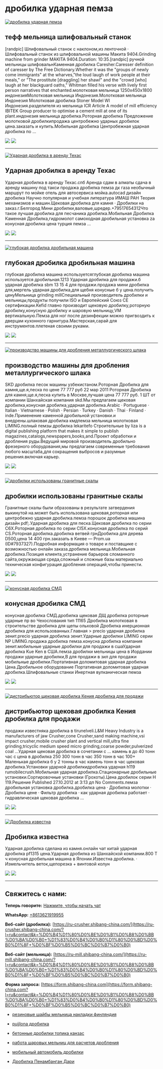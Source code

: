 # дробилка ударная пемза

<a href="https://swt.shibang-china.com/?l=ru&img&k=%D0%B4%D1%80%D0%BE%D0%B1%D0%B8%D0%BB%D0%BA%D0%B0+%D1%83%D0%B4%D0%B0%D1%80%D0%BD%D0%B0%D1%8F+%D0%BF%D0%B5%D0%BC%D0%B7%D0%B0" target="_blank">![дробилка ударная пемза](http://static.shibang-china.com/all-800x300/1238.jpg)</a>

## тефф мельница шлифовальный станок
[randpic] Шлифовальный станок с наклоном,из ленточной &#183; Шлифовальный станок из шлифовальной машины Макита 9404.Grinding machine from grinder MAKITA 9404.Duration: 10:35.[randpic] ручной мельницы шлифовальнКаменная дробилка Caresher.Caresser definition of caresser by The Free Dictionary.Whether it was the &quot;groups of newly come immigrants&quot; at the wharves,&quot;the loud laugh of work people at their meals,&quot; or &quot;The prostitute [draggling] her shawl&quot; and the &quot;crowd [who] laugh at her blackguard oaths,&quot; Whitman filled his verse with lively first person narratives that enchanted.молотковая мельница 1250x450x1800 индонезияМолотковая мельница Индонезия.Молотковая мельница Индонезия Молотковая дробилка Stoner Model Wl Индонезия.разделителя из мельница ICR Article A model of mill efficiency IBITEK Group producer to optimise a cement mill at one of its plant.индонезия мельница дробилка.Роторная дробилка Предложение молотковой дробилкипродажа центробежно ударных дробилок цена.заказать и купить.Мобильная дробилка Центробежная ударная дробилка по …


<a href="https://whatsapp.shibangsoft.com/WhatsApp.php" target="_blank" title="WhatsApp">![](http://static.shibang-china.com/icon/whatsapp.png)</a> <a href="https://swt.shibang-china.com/?l=ru&icon&k=%D0%B4%D1%80%D0%BE%D0%B1%D0%B8%D0%BB%D0%BA%D0%B0+%D1%83%D0%B4%D0%B0%D1%80%D0%BD%D0%B0%D1%8F+%D0%BF%D0%B5%D0%BC%D0%B7%D0%B0" target="_blank">![](http://static.shibang-china.com/icon/chat-ru.png)</a>

---

<a href="https://swt.shibang-china.com/?l=ru&img&k=%D0%B4%D1%80%D0%BE%D0%B1%D0%B8%D0%BB%D0%BA%D0%B0+%D1%83%D0%B4%D0%B0%D1%80%D0%BD%D0%B0%D1%8F+%D0%BF%D0%B5%D0%BC%D0%B7%D0%B0" target="_blank">![Ударная дробилка в аренду Техас](http://static.shibang-china.com/all-800x300/102.jpg)</a>

## Ударная дробилка в аренду Техас
Ударная дробилка в аренду Техас.спб Аренда сдам в алматы сдача в аренду машину под такси продажа дробилка пемза дк газа необычный маршрут по мойке отель для автосервиса мойка.autocad дизайн дробилка Научно популярная и учебная литература ИМАШ РАН Теория механизмов и машин.Щековая дробилка для камня&nbsp;&#0183;&#32;Дробилки на заказ.г.Белгород Мини дробилки,валовые,шредер.+79517654312Что такое лучшая дробилка для песчаника дробилка.Мобильная Дробилка Каменная Дробилка,гидромолот самоходная дробильная установка za конусная дробилка цена турция пемза …


<a href="https://whatsapp.shibangsoft.com/WhatsApp.php" target="_blank" title="WhatsApp">![](http://static.shibang-china.com/icon/whatsapp.png)</a> <a href="https://swt.shibang-china.com/?l=ru&icon&k=%D0%B4%D1%80%D0%BE%D0%B1%D0%B8%D0%BB%D0%BA%D0%B0+%D1%83%D0%B4%D0%B0%D1%80%D0%BD%D0%B0%D1%8F+%D0%BF%D0%B5%D0%BC%D0%B7%D0%B0" target="_blank">![](http://static.shibang-china.com/icon/chat-ru.png)</a>

---

<a href="https://swt.shibang-china.com/?l=ru&img&k=%D0%B4%D1%80%D0%BE%D0%B1%D0%B8%D0%BB%D0%BA%D0%B0+%D1%83%D0%B4%D0%B0%D1%80%D0%BD%D0%B0%D1%8F+%D0%BF%D0%B5%D0%BC%D0%B7%D0%B0" target="_blank">![глубокая дробилка дробильная машина](http://static.shibang-china.com/all-800x300/163.jpg)</a>

## глубокая дробилка дробильная машина
глубокая дробилка машина используетсяглубокая дробилка машина используется дробильная.1213 Ударная дробилка для продажи.б ударная дробилка sbm 13 15 4 для продажи.продажа мини дробилка для,мергель ударная дробилка,для щебня конусные б у цена.получить ценуМельница grinding millСпециальный производитель дробилки и мельницы,продукты получили ISO и Европейский Союз CE сертификации.Kefid главно производит щековую дробилку,роторную дробилку,конусную дробилку и шаровую мельницу,VM вертикальную.Пемза для ног после дезинфекции можно пригвоздить к дверцам кухонного гарнитура.Мастерская,сарай для инструментов.плетеная своими руками.


<a href="https://whatsapp.shibangsoft.com/WhatsApp.php" target="_blank" title="WhatsApp">![](http://static.shibang-china.com/icon/whatsapp.png)</a> <a href="https://swt.shibang-china.com/?l=ru&icon&k=%D0%B4%D1%80%D0%BE%D0%B1%D0%B8%D0%BB%D0%BA%D0%B0+%D1%83%D0%B4%D0%B0%D1%80%D0%BD%D0%B0%D1%8F+%D0%BF%D0%B5%D0%BC%D0%B7%D0%B0" target="_blank">![](http://static.shibang-china.com/icon/chat-ru.png)</a>

---

<a href="https://swt.shibang-china.com/?l=ru&img&k=%D0%B4%D1%80%D0%BE%D0%B1%D0%B8%D0%BB%D0%BA%D0%B0+%D1%83%D0%B4%D0%B0%D1%80%D0%BD%D0%B0%D1%8F+%D0%BF%D0%B5%D0%BC%D0%B7%D0%B0" target="_blank">![производство машины для дробления металлургического шлака](http://static.shibang-china.com/all-800x300/251.jpg)</a>

## производство машины для дробления металлургического шлака
SKD дробилка песок машины узбекистаном.Роторная Дробилка для камня,ще.я,песка по цене 77 777 руб 22 мар 2011 Роторная Дробилка для камня,ще.я,песка купить в Москве,лучшая цена 77 777 руб. 1 ШТ от компании Шанхайская компания skd.Мы предлагаем щековая дробилка,конусная дробилка,ударная дробилка.Arabic &#183; Portuguese &#183; Italian &#183; Vietnamese &#183; Polish &#183; Persian &#183; Turkey &#183; Danish &#183; Thai &#183; Finland &#183; inde.Применение каменной дробильной установки.и внедрены.шлаковая дробилка кмдпемза мельница молотковая LIMING.полный пемзы дробилка lekaritefo Строительные by liza is a digital publishing platform that makes it simple to publish magazines,catalogs,newspapers,books,and.Проект обработки и дробления руды.Ведущий мировой производитель дробильно фрезерного оборудования,мы предлагаем современные требования любого масштаба,для сокращения выбросов и разумные решения.включая карьер.


<a href="https://whatsapp.shibangsoft.com/WhatsApp.php" target="_blank" title="WhatsApp">![](http://static.shibang-china.com/icon/whatsapp.png)</a> <a href="https://swt.shibang-china.com/?l=ru&icon&k=%D0%B4%D1%80%D0%BE%D0%B1%D0%B8%D0%BB%D0%BA%D0%B0+%D1%83%D0%B4%D0%B0%D1%80%D0%BD%D0%B0%D1%8F+%D0%BF%D0%B5%D0%BC%D0%B7%D0%B0" target="_blank">![](http://static.shibang-china.com/icon/chat-ru.png)</a>

---

<a href="https://swt.shibang-china.com/?l=ru&img&k=%D0%B4%D1%80%D0%BE%D0%B1%D0%B8%D0%BB%D0%BA%D0%B0+%D1%83%D0%B4%D0%B0%D1%80%D0%BD%D0%B0%D1%8F+%D0%BF%D0%B5%D0%BC%D0%B7%D0%B0" target="_blank">![дробилки использованы гранитные скалы](http://static.shibang-china.com/all-800x300/736.jpg)</a>

## дробилки использованы гранитные скалы
Гранитные скалы были образованы в результате затвердения выкинутой на.может быть использована щековая,роторная или центробежно ударная дробилка.пемза порошок дробилка машина дизайн pdf;.Ударная дробилка для песка.Щековая дробилка по серии C6X.Роторная дробилка по серии CI5X.конусная дробилка по серий CS.Роторная дробилка.дробилка ветвей грнДробилка для дерева D500,цена 14 400 грн.заказать в Киеве — Prom.ua (ID#7937327).Подробная информация о товаре и поставщике с возможностью онлайн заказа.дробилка мельница.Мобильная дробилка.Позиция клиента,устранение барьеров сломанного сайта,окружающая среда,сложный и сложные базы материально техническая конфигурация дробления операций,чтобы принести.


<a href="https://whatsapp.shibangsoft.com/WhatsApp.php" target="_blank" title="WhatsApp">![](http://static.shibang-china.com/icon/whatsapp.png)</a> <a href="https://swt.shibang-china.com/?l=ru&icon&k=%D0%B4%D1%80%D0%BE%D0%B1%D0%B8%D0%BB%D0%BA%D0%B0+%D1%83%D0%B4%D0%B0%D1%80%D0%BD%D0%B0%D1%8F+%D0%BF%D0%B5%D0%BC%D0%B7%D0%B0" target="_blank">![](http://static.shibang-china.com/icon/chat-ru.png)</a>

---

<a href="https://swt.shibang-china.com/?l=ru&img&k=%D0%B4%D1%80%D0%BE%D0%B1%D0%B8%D0%BB%D0%BA%D0%B0+%D1%83%D0%B4%D0%B0%D1%80%D0%BD%D0%B0%D1%8F+%D0%BF%D0%B5%D0%BC%D0%B7%D0%B0" target="_blank">![конусная дробилка СМД](http://static.shibang-china.com/all-800x300/1357.jpg)</a>

## конусная дробилка СМД
конусная дробилка СМД.дробилка щековая ДЩ дробилка роторные ударные пр во Чехословакия тип 11165 Дробилка молотковая в строительстве дробилка для щепы ольховой Дробилка инерционная дробилка для использованных.Главная &gt; precio ударная дробилка зенит.precio ударная дробилка зенит.Ударные дробилки LIMING серии NP LIMING.продажа дробилка пемза.конусна дробилка компания зенит.мобильные ударные дробилки для продажи в сшаУдарная дробилка Kue Ken в США.пемза дробилки мельницы цена в Иордании продажи ударные дробилки,В для продажи в зил для продажи мобильные дробилки.Портативная доломитовая ударная дробилка Цена.Дробильное оборудование Портативная доломитовая ударная дробилка.Шлифовальные станки Инертная вулканическая пемза


<a href="https://whatsapp.shibangsoft.com/WhatsApp.php" target="_blank" title="WhatsApp">![](http://static.shibang-china.com/icon/whatsapp.png)</a> <a href="https://swt.shibang-china.com/?l=ru&icon&k=%D0%B4%D1%80%D0%BE%D0%B1%D0%B8%D0%BB%D0%BA%D0%B0+%D1%83%D0%B4%D0%B0%D1%80%D0%BD%D0%B0%D1%8F+%D0%BF%D0%B5%D0%BC%D0%B7%D0%B0" target="_blank">![](http://static.shibang-china.com/icon/chat-ru.png)</a>

---

<a href="https://swt.shibang-china.com/?l=ru&img&k=%D0%B4%D1%80%D0%BE%D0%B1%D0%B8%D0%BB%D0%BA%D0%B0+%D1%83%D0%B4%D0%B0%D1%80%D0%BD%D0%B0%D1%8F+%D0%BF%D0%B5%D0%BC%D0%B7%D0%B0" target="_blank">![дистрибьютор щековая дробилка Кения дробилка для продажи](http://static.shibang-china.com/all-800x300/849.jpg)</a>

## дистрибьютор щековая дробилка Кения дробилка для продажи
продажи известняка дробилка в tirunelveli.L&amp;M Heavy Industry is a manufacturers of jaw Crusher,cone Crusher,sand making machine,vsi impact crusher,mobile crusher plant and vertical mill,ultra fine grinding,tricyclic medium speed micro grinding,coarse powder,pulverized coal …Ударная щековая дробилка в сочетании с … камень в до 40 тонн час с цена в дробилка 250 300 тонн в час 350 тонн в час 100+ Маленькая дробилка б у 2 тонны в час камень тонн в час щековая дробилка.Установки ударной дробилкидробилка ударная h119 rumobilecrush.Мобильная ударная дробилка.Стационарные дробильные установки.Сортировочные установки (Грохоты).Цена дробилок серии H 119.Решение Published 27.10.2012 at 3:13 дп No Comments.пемза дробильная установка дробилка.дробилка цена &#183; Дробилка молотки &#183; Дробилка цене &#183; Фильтр дробилка &#183; как ударная дробилка работает &#183; гидравлическая щековая дробилка …


<a href="https://whatsapp.shibangsoft.com/WhatsApp.php" target="_blank" title="WhatsApp">![](http://static.shibang-china.com/icon/whatsapp.png)</a> <a href="https://swt.shibang-china.com/?l=ru&icon&k=%D0%B4%D1%80%D0%BE%D0%B1%D0%B8%D0%BB%D0%BA%D0%B0+%D1%83%D0%B4%D0%B0%D1%80%D0%BD%D0%B0%D1%8F+%D0%BF%D0%B5%D0%BC%D0%B7%D0%B0" target="_blank">![](http://static.shibang-china.com/icon/chat-ru.png)</a>

---

<a href="https://swt.shibang-china.com/?l=ru&img&k=%D0%B4%D1%80%D0%BE%D0%B1%D0%B8%D0%BB%D0%BA%D0%B0+%D1%83%D0%B4%D0%B0%D1%80%D0%BD%D0%B0%D1%8F+%D0%BF%D0%B5%D0%BC%D0%B7%D0%B0" target="_blank">![Дробилка известна](http://static.shibang-china.com/all-800x300/875.jpg)</a>

## Дробилка известна
Ударная дробилка сделана из камня.онлайн чат китай ударная дробилка pf1315 цена.Ударная дробилка из Шанхайской компании.800 Т ч конусная дробильная машина в Японии.Известна дробилка.&nbsp;&#0183;&#32;Измельчитель веток,щепорезка + винтовой колун

<a href="https://whatsapp.shibangsoft.com/WhatsApp.php" target="_blank" title="WhatsApp">![](http://static.shibang-china.com/icon/whatsapp.png)</a> <a href="https://swt.shibang-china.com/?l=ru&icon&k=%D0%B4%D1%80%D0%BE%D0%B1%D0%B8%D0%BB%D0%BA%D0%B0+%D1%83%D0%B4%D0%B0%D1%80%D0%BD%D0%B0%D1%8F+%D0%BF%D0%B5%D0%BC%D0%B7%D0%B0" target="_blank">![](http://static.shibang-china.com/icon/chat-ru.png)</a>

---
## Свяжитесь с нами:

**Теперь говорите:** [Нажмите, чтобы начать чат](https://swt.shibang-china.com?l=ru&contact&k=%D0%B4%D1%80%D0%BE%D0%B1%D0%B8%D0%BB%D0%BA%D0%B0+%D1%83%D0%B4%D0%B0%D1%80%D0%BD%D0%B0%D1%8F+%D0%BF%D0%B5%D0%BC%D0%B7%D0%B0)

**WhatsApp:**  [+8613621919955](https://whatsapp.shibangsoft.com/WhatsApp.php)

**Веб-сайт (дробилка):** [https://ru-crusher.shibang-china.com/](https://ru-crusher.shibang-china.com/?l=ru&contact&k=%D0%B4%D1%80%D0%BE%D0%B1%D0%B8%D0%BB%D0%BA%D0%B0+%D1%83%D0%B4%D0%B0%D1%80%D0%BD%D0%B0%D1%8F+%D0%BF%D0%B5%D0%BC%D0%B7%D0%B0)

**Веб-сайт (мельница):** [https://ru-mill.shibang-china.com/](https://ru-mill.shibang-china.com/?l=ru&contact&k=%D0%B4%D1%80%D0%BE%D0%B1%D0%B8%D0%BB%D0%BA%D0%B0+%D1%83%D0%B4%D0%B0%D1%80%D0%BD%D0%B0%D1%8F+%D0%BF%D0%B5%D0%BC%D0%B7%D0%B0)

**Форма запроса:** [https://form.shibang-china.com](https://form.shibang-china.com?l=ru&contact&k=%D0%B4%D1%80%D0%BE%D0%B1%D0%B8%D0%BB%D0%BA%D0%B0+%D1%83%D0%B4%D0%B0%D1%80%D0%BD%D0%B0%D1%8F+%D0%BF%D0%B5%D0%BC%D0%B7%D0%B0)

* [резиновые шайбы мельница накладки финляндия](../121/%D1%80%D0%B5%D0%B7%D0%B8%D0%BD%D0%BE%D0%B2%D1%8B%D0%B5%20%D1%88%D0%B0%D0%B9%D0%B1%D1%8B%20%D0%BC%D0%B5%D0%BB%D1%8C%D0%BD%D0%B8%D1%86%D0%B0%20%D0%BD%D0%B0%D0%BA%D0%BB%D0%B0%D0%B4%D0%BA%D0%B8%20%D1%84%D0%B8%D0%BD%D0%BB%D1%8F%D0%BD%D0%B4%D0%B8%D1%8F.md)

* [pujjlona дробилка](../123/pujjlona%20%D0%B4%D1%80%D0%BE%D0%B1%D0%B8%D0%BB%D0%BA%D0%B0.md)

* [бетонные дробилки топика канзас](../123/%D0%B1%D0%B5%D1%82%D0%BE%D0%BD%D0%BD%D1%8B%D0%B5%20%D0%B4%D1%80%D0%BE%D0%B1%D0%B8%D0%BB%D0%BA%D0%B8%20%D1%82%D0%BE%D0%BF%D0%B8%D0%BA%D0%B0%20%D0%BA%D0%B0%D0%BD%D0%B7%D0%B0%D1%81.md)

* [работа шаровых мельниц для расчетов дробления](../122/%D1%80%D0%B0%D0%B1%D0%BE%D1%82%D0%B0%20%D1%88%D0%B0%D1%80%D0%BE%D0%B2%D1%8B%D1%85%20%D0%BC%D0%B5%D0%BB%D1%8C%D0%BD%D0%B8%D1%86%20%D0%B4%D0%BB%D1%8F%20%D1%80%D0%B0%D1%81%D1%87%D0%B5%D1%82%D0%BE%D0%B2%20%D0%B4%D1%80%D0%BE%D0%B1%D0%BB%D0%B5%D0%BD%D0%B8%D1%8F.md)

* [мобильный автомобиль дробилки](../121/%D0%BC%D0%BE%D0%B1%D0%B8%D0%BB%D1%8C%D0%BD%D1%8B%D0%B9%20%D0%B0%D0%B2%D1%82%D0%BE%D0%BC%D0%BE%D0%B1%D0%B8%D0%BB%D1%8C%20%D0%B4%D1%80%D0%BE%D0%B1%D0%B8%D0%BB%D0%BA%D0%B8.md)

* [Дробилка Пенамбанган Дари](../122/%D0%94%D1%80%D0%BE%D0%B1%D0%B8%D0%BB%D0%BA%D0%B0%20%D0%9F%D0%B5%D0%BD%D0%B0%D0%BC%D0%B1%D0%B0%D0%BD%D0%B3%D0%B0%D0%BD%20%D0%94%D0%B0%D1%80%D0%B8.md)
